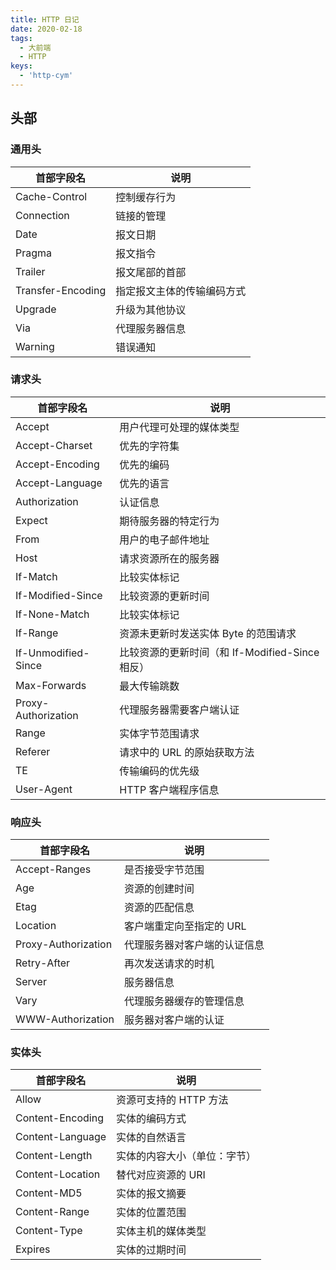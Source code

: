 ```yaml
---
title: HTTP 日记
date: 2020-02-18
tags:
  - 大前端
  - HTTP
keys:
  - 'http-cym'
---
```


## 头部

### 通用头

| 首部字段名        | 说明                       |
| ----------------- | -------------------------- |
| Cache-Control     | 控制缓存行为               |
| Connection        | 链接的管理                 |
| Date              | 报文日期                   |
| Pragma            | 报文指令                   |
| Trailer           | 报文尾部的首部             |
| Transfer-Encoding | 指定报文主体的传输编码方式 |
| Upgrade           | 升级为其他协议             |
| Via               | 代理服务器信息             |
| Warning           | 错误通知                   |

### 请求头

| 首部字段名          | 说明                                            |
| ------------------- | ----------------------------------------------- |
| Accept              | 用户代理可处理的媒体类型                        |
| Accept-Charset      | 优先的字符集                                    |
| Accept-Encoding     | 优先的编码                                      |
| Accept-Language     | 优先的语言                                      |
| Authorization       | 认证信息                                        |
| Expect              | 期待服务器的特定行为                            |
| From                | 用户的电子邮件地址                              |
| Host                | 请求资源所在的服务器                            |
| If-Match            | 比较实体标记                                    |
| If-Modified-Since   | 比较资源的更新时间                              |
| If-None-Match       | 比较实体标记                                    |
| If-Range            | 资源未更新时发送实体 Byte 的范围请求            |
| If-Unmodified-Since | 比较资源的更新时间（和 If-Modified-Since 相反） |
| Max-Forwards        | 最大传输跳数                                    |
| Proxy-Authorization | 代理服务器需要客户端认证                        |
| Range               | 实体字节范围请求                                |
| Referer             | 请求中的 URL 的原始获取方法                     |
| TE                  | 传输编码的优先级                                |
| User-Agent          | HTTP 客户端程序信息                             |

### 响应头

| 首部字段名          | 说明                         |
| ------------------- | ---------------------------- |
| Accept-Ranges       | 是否接受字节范围             |
| Age                 | 资源的创建时间               |
| Etag                | 资源的匹配信息               |
| Location            | 客户端重定向至指定的 URL     |
| Proxy-Authorization | 代理服务器对客户端的认证信息 |
| Retry-After         | 再次发送请求的时机           |
| Server              | 服务器信息                   |
| Vary                | 代理服务器缓存的管理信息     |
| WWW-Authorization   | 服务器对客户端的认证         |

### 实体头

| 首部字段名       | 说明                         |
| ---------------- | ---------------------------- |
| Allow            | 资源可支持的 HTTP 方法       |
| Content-Encoding | 实体的编码方式               |
| Content-Language | 实体的自然语言               |
| Content-Length   | 实体的内容大小（单位：字节） |
| Content-Location | 替代对应资源的 URI           |
| Content-MD5      | 实体的报文摘要               |
| Content-Range    | 实体的位置范围               |
| Content-Type     | 实体主机的媒体类型           |
| Expires          | 实体的过期时间               |
